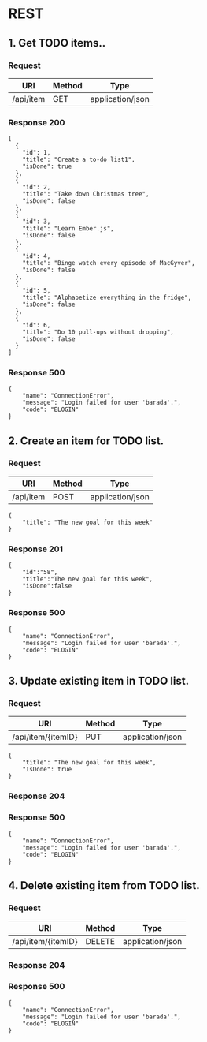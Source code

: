 # REST
## 1. Get TODO items..

### Request

URI               | Method      | Type
----              | ----        | -----
/api/item | GET 		  | application/json

### Response 200

    [
      {
        "id": 1,
        "title": "Create a to-do list1",
        "isDone": true
      },
      {
        "id": 2,
        "title": "Take down Christmas tree",
        "isDone": false
      },
      {
        "id": 3,
        "title": "Learn Ember.js",
        "isDone": false
      },
      {
        "id": 4,
        "title": "Binge watch every episode of MacGyver",
        "isDone": false
      },
      {
        "id": 5,
        "title": "Alphabetize everything in the fridge",
        "isDone": false
      },
      {
        "id": 6,
        "title": "Do 10 pull-ups without dropping",
        "isDone": false
      }
    ]

### Response 500
    {
        "name": "ConnectionError",
        "message": "Login failed for user 'barada'.",
        "code": "ELOGIN"
    }

## 2. Create an item for TODO list.

### Request

URI               | Method      | Type
----              | ----        | -----
/api/item | POST 		  | application/json

    {
    	"title": "The new goal for this week"
    }

### Response 201
    {
        "id":"58",
        "title":"The new goal for this week",
        "isDone":false
    }

### Response 500
    {
        "name": "ConnectionError",
        "message": "Login failed for user 'barada'.",
        "code": "ELOGIN"
    }

## 3. Update existing item in TODO list.

### Request

URI               | Method      | Type
----              | ----        | -----
/api/item/{itemID} | PUT 		  | application/json

    {
    	"title": "The new goal for this week",
    	"IsDone": true
    }

### Response 204

### Response 500
    {
        "name": "ConnectionError",
        "message": "Login failed for user 'barada'.",
        "code": "ELOGIN"
    }


## 4. Delete existing item from TODO list.

### Request

URI               | Method      | Type
----              | ----        | -----
/api/item/{itemID} | DELETE 		  | application/json

### Response 204

### Response 500
    {
        "name": "ConnectionError",
        "message": "Login failed for user 'barada'.",
        "code": "ELOGIN"
    }

